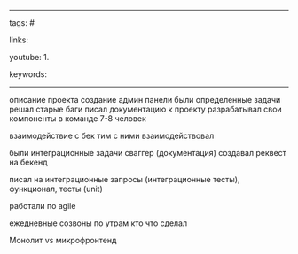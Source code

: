 ____

tags: #

links: 

youtube: 
1. 

keywords:

_____


описание проекта
создание админ панели
были определенные задачи решал старые баги писал документацию к проекту
разрабатывал свои компоненты
в команде 7-8 человек

взаимодействие с бек
тим с ними взаимодействовал

были интеграционные задачи
сваггер (документация)
создавал реквест на бекенд

писал на интеграционные запросы (интеграционные тесты), функционал, тесты (unit)

работали по agile

ежедневные созвоны по утрам кто что сделал


Монолит
vs
микрофронтенд